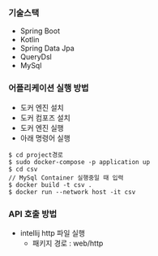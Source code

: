 ### 기술스택

- Spring Boot
- Kotlin
- Spring Data Jpa
- QueryDsl
- MySql

### 어플리케이션 실행 방법

- 도커 엔진 설치
- 도커 컴포즈 설치
- 도커 엔진 실행
- 아래 명령어 실행

```
$ cd project경로
$ sudo docker-compose -p application up
$ cd csv
// MySql Container 실행중일 때 입력
$ docker build -t csv .
$ docker run --network host -it csv
```

### API 호출 방법

- intellij http 파일 실행
    - 패키지 경로 : web/http
